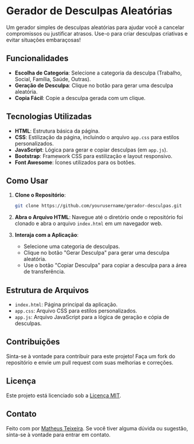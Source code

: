 # Gerador de Desculpas Aleatórias

Um gerador simples de desculpas aleatórias para ajudar você a cancelar compromissos ou justificar atrasos. Use-o para criar desculpas criativas e evitar situações embaraçosas!

## Funcionalidades

- **Escolha de Categoria**: Selecione a categoria da desculpa (Trabalho, Social, Família, Saúde, Outras).
- **Geração de Desculpa**: Clique no botão para gerar uma desculpa aleatória.
- **Copia Fácil**: Copie a desculpa gerada com um clique.

## Tecnologias Utilizadas

- **HTML**: Estrutura básica da página.
- **CSS**: Estilização da página, incluindo o arquivo `app.css` para estilos personalizados.
- **JavaScript**: Lógica para gerar e copiar desculpas (em `app.js`).
- **Bootstrap**: Framework CSS para estilização e layout responsivo.
- **Font Awesome**: Ícones utilizados para os botões.

## Como Usar

1. **Clone o Repositório**:
    ```bash
    git clone https://github.com/yourusername/gerador-desculpas.git
    ```
   
2. **Abra o Arquivo HTML**:
   Navegue até o diretório onde o repositório foi clonado e abra o arquivo `index.html` em um navegador web.

3. **Interaja com a Aplicação**:
   - Selecione uma categoria de desculpas.
   - Clique no botão "Gerar Desculpa" para gerar uma desculpa aleatória.
   - Use o botão "Copiar Desculpa" para copiar a desculpa para a área de transferência.

## Estrutura de Arquivos

- `index.html`: Página principal da aplicação.
- `app.css`: Arquivo CSS para estilos personalizados.
- `app.js`: Arquivo JavaScript para a lógica de geração e cópia de desculpas.

## Contribuições

Sinta-se à vontade para contribuir para este projeto! Faça um fork do repositório e envie um pull request com suas melhorias e correções.

## Licença

Este projeto está licenciado sob a [Licença MIT](https://opensource.org/licenses/MIT).

## Contato

Feito com <i class="fas fa-heart text-danger"></i> por [Matheus Teixeira](https://matheusteixeira.com.br). Se você tiver alguma dúvida ou sugestão, sinta-se à vontade para entrar em contato.

